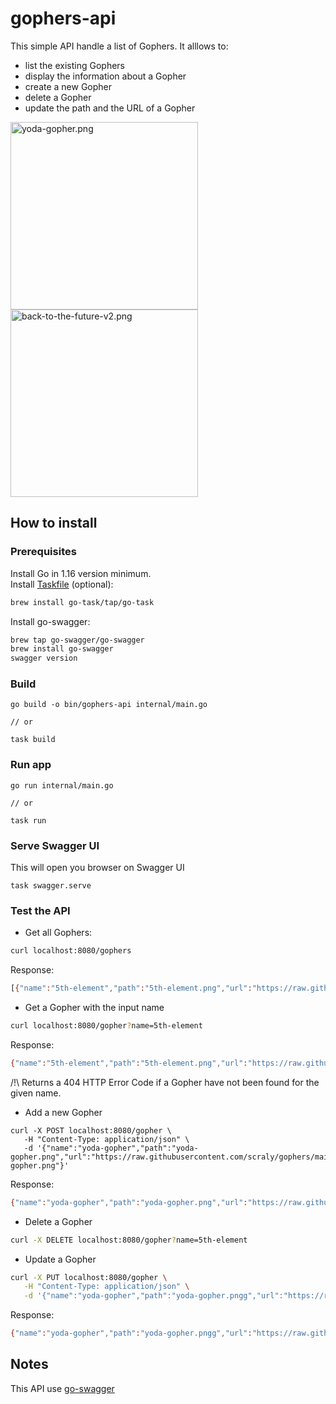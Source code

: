 # gophers-api

This simple API handle a list of Gophers.
It alllows to:
- list the existing Gophers
- display the information about a Gopher
- create a new Gopher
- delete a Gopher
- update the path and the URL of a Gopher

<img src="https://raw.githubusercontent.com/scraly/gophers/main/yoda-gopher.png" alt="yoda-gopher.png" width="300"/> <img src="https://raw.githubusercontent.com/scraly/gophers/main/back-to-the-future-v2.png" alt="back-to-the-future-v2.png" width="300"/>

## How to install 

### Prerequisites

Install Go in 1.16 version minimum.  
Install [Taskfile](https://taskfile.dev/#/installation) (optional):

```bash
brew install go-task/tap/go-task
```

Install go-swagger:

```bash
brew tap go-swagger/go-swagger
brew install go-swagger
swagger version
```

### Build 

``` 
go build -o bin/gophers-api internal/main.go

// or 

task build
```

### Run app 

``` 
go run internal/main.go

// or 

task run
```

### Serve Swagger UI 

This will open you browser on Swagger UI

``` 
task swagger.serve
```

### Test the API

* Get all Gophers:

```bash
curl localhost:8080/gophers
```

Response:

```bash
[{"name":"5th-element","path":"5th-element.png","url":"https://raw.githubusercontent.com/scraly/gophers/main/5th-element.png"},{"name":"yoda-gopher","path":"yoda-gopher.png","url":"https://raw.githubusercontent.com/scraly/gophers/main/yoda-gopher.png"}]
```

* Get a Gopher with the input name

```bash
curl localhost:8080/gopher?name=5th-element
```

Response:

```bash
{"name":"5th-element","path":"5th-element.png","url":"https://raw.githubusercontent.com/scraly/gophers/main/5th-element.png"}
```

/!\ Returns a 404 HTTP Error Code if a Gopher have not been found for the given name.

* Add a new Gopher

```
curl -X POST localhost:8080/gopher \
   -H "Content-Type: application/json" \
   -d '{"name":"yoda-gopher","path":"yoda-gopher.png","url":"https://raw.githubusercontent.com/scraly/gophers/main/yoda-gopher.png"}'  
```

Response:

```bash
{"name":"yoda-gopher","path":"yoda-gopher.png","url":"https://raw.githubusercontent.com/scraly/gophers/main/yoda-gopher.png"}
```

* Delete a Gopher

```bash
curl -X DELETE localhost:8080/gopher?name=5th-element
```

* Update a Gopher

```bash
curl -X PUT localhost:8080/gopher \
   -H "Content-Type: application/json" \
   -d '{"name":"yoda-gopher","path":"yoda-gopher.pngg","url":"https://raw.githubusercontent.com/scraly/gophers/main/yoda-gopher.png"}' 
```

Response:

```bash
{"name":"yoda-gopher","path":"yoda-gopher.pngg","url":"https://raw.githubusercontent.com/scraly/gophers/main/yoda-gopher.png"}
```

## Notes

This API use [go-swagger](https://goswagger.io/install.html)
